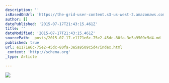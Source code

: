```yaml
---
description: ''
isBasedOnUrl: 'https://the-grid-user-content.s3-us-west-2.amazonaws.com/348a4dfa-62e1-458a-9273-1fbcdd104951.JPG'
author: []
datePublished: '2015-07-17T21:43:15.461Z'
title: ''
dateModified: '2015-07-17T21:43:15.461Z'
sourcePath: _posts/2015-07-17-e1171e6c-75e2-45dc-80fa-3e5a9509c5d4.md
published: true
url: e1171e6c-75e2-45dc-80fa-3e5a9509c5d4/index.html
_context: 'http://schema.org'
_type: Article

---
```

![](https://the-grid-user-content.s3-us-west-2.amazonaws.com/348a4dfa-62e1-458a-9273-1fbcdd104951.JPG)